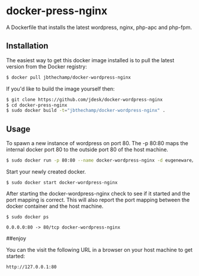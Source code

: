 # docker-press-nginx

A Dockerfile that installs the latest wordpress, nginx, php-apc and php-fpm.

## Installation

The easiest way to get this docker image installed is to pull the latest version
from the Docker registry:

```bash
$ docker pull jbthechamp/docker-wordpress-nginx
```

If you'd like to build the image yourself then:

```bash
$ git clone https://github.com/jdesk/docker-wordpress-nginx
$ cd docker-press-nginx
$ sudo docker build -t="jbthechamp/docker-wordpress-nginx" .
```

## Usage

To spawn a new instance of wordpress on port 80.  The -p 80:80 maps the internal docker port 80 to the outside port 80 of the host machine.

```bash
$ sudo docker run -p 80:80 --name docker-wordpress-nginx -d eugeneware/docker-wordpress-nginx
```

Start your newly created docker.

```
$ sudo docker start docker-wordpress-nginx
```

After starting the docker-wordpress-nginx check to see if it started and the port mapping is correct.  This will also report the port mapping between the docker container and the host machine.

```
$ sudo docker ps

0.0.0.0:80 -> 80/tcp docker-wordpress-nginx
```
##enjoy

You can the visit the following URL in a browser on your host machine to get started:

```
http://127.0.0.1:80
```
